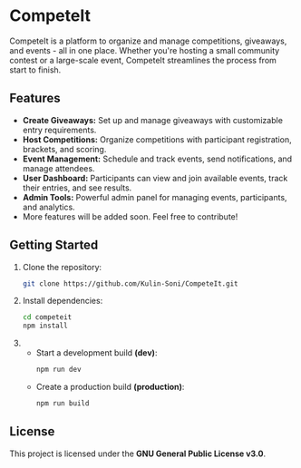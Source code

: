 # CompeteIt

CompeteIt is a platform to organize and manage competitions, giveaways, and events - all in one place. Whether you're hosting a small community contest or a large-scale event, CompeteIt streamlines the process from start to finish.

## Features

- **Create Giveaways:** Set up and manage giveaways with customizable entry requirements.
- **Host Competitions:** Organize competitions with participant registration, brackets, and scoring.
- **Event Management:** Schedule and track events, send notifications, and manage attendees.
- **User Dashboard:** Participants can view and join available events, track their entries, and see results.
- **Admin Tools:** Powerful admin panel for managing events, participants, and analytics.
- More features will be added soon. Feel free to contribute!

## Getting Started

1. Clone the repository:
    ```bash
    git clone https://github.com/Kulin-Soni/CompeteIt.git
    ```
2. Install dependencies:
    ```bash
    cd competeit
    npm install
    ```
3. - Start a development build **(dev)**:
        ```bash
        npm run dev
        ```
    - Create a production build **(production)**:
        ```bash
        npm run build
        ```


## License
This project is licensed under the **GNU General Public License v3.0**.